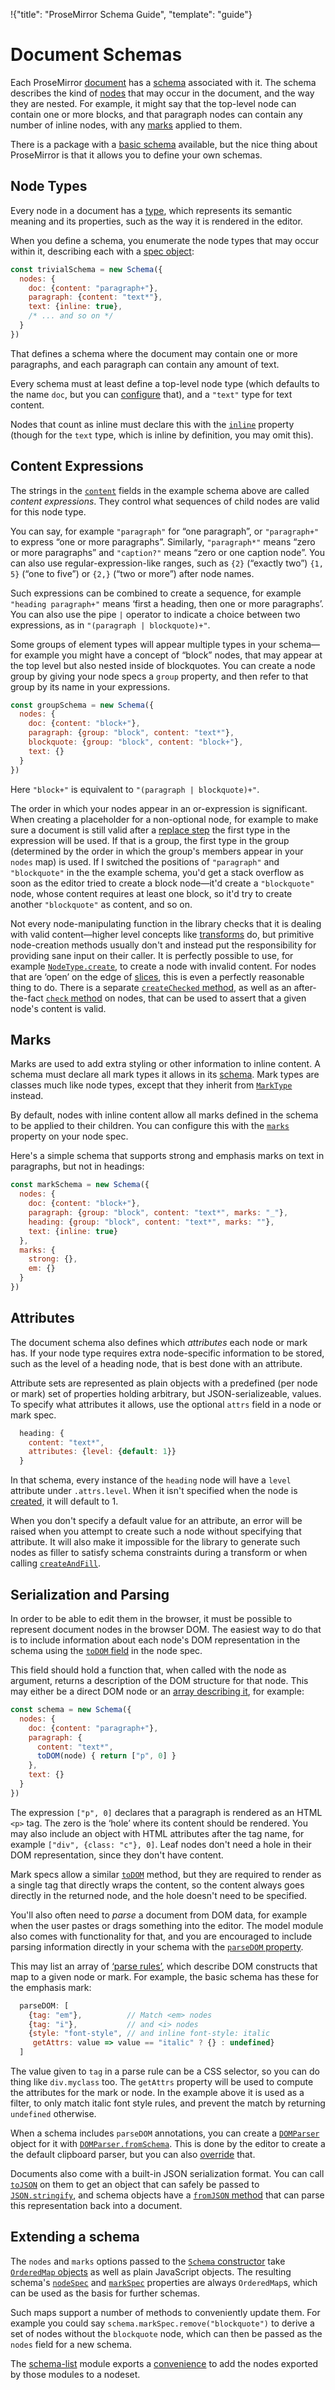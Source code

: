 !{"title": "ProseMirror Schema Guide",
  "template": "guide"}

# Document Schemas

Each ProseMirror [document](../doc/) has a [schema](##model.Schema)
associated with it. The schema describes the kind of
[nodes](##model.Node) that may occur in the document, and the way they
are nested. For example, it might say that the top-level node can
contain one or more blocks, and that paragraph nodes can contain any
number of inline nodes, with any [marks](##model.Mark) applied to
them.

There is a package with a [basic schema](##schema-basic) available,
but the nice thing about ProseMirror is that it allows you to define
your own schemas.

## Node Types

Every node in a document has a [type](##model.NodeType), which
represents its semantic meaning and its properties, such as the way it
is rendered in the editor.

When you define a schema, you enumerate the node types that may occur
within it, describing each with a [spec object](##model.NodeSpec):

```javascript
const trivialSchema = new Schema({
  nodes: {
    doc: {content: "paragraph+"},
    paragraph: {content: "text*"},
    text: {inline: true},
    /* ... and so on */
  }
})
```

That defines a schema where the document may contain one or more
paragraphs, and each paragraph can contain any amount of text.

Every schema must at least define a top-level node type (which
defaults to the name `doc`, but you can
[configure](##model.Schema.topNodeType) that), and a `"text"` type for
text content.

Nodes that count as inline must declare this with the
[`inline`](##model.NodeSpec.inline) property (though for the `text`
type, which is inline by definition, you may omit this).

## Content Expressions

The strings in the [`content`](##model.NodeSpec.content) fields in the
example schema above are called _content expressions_. They control
what sequences of child nodes are valid for this node type.

You can say, for example `"paragraph"` for “one paragraph”, or
`"paragraph+"` to express “one or more paragraphs”. Similarly,
`"paragraph*"` means “zero or more paragraphs” and `"caption?"` means
“zero or one caption node”. You can also use regular-expression-like
ranges, such as `{2}` (“exactly two”) `{1, 5}` (“one to five”) or
`{2,}` (“two or more”) after node names.

Such expressions can be combined to create a sequence, for example
`"heading paragraph+"` means ‘first a heading, then one or more
paragraphs’. You can also use the pipe `|` operator to indicate a
choice between two expressions, as in `"(paragraph | blockquote)+"`.

Some groups of element types will appear multiple types in your
schema—for example you might have a concept of “block” nodes, that may
appear at the top level but also nested inside of blockquotes. You can
create a node group by giving your node specs a `group` property, and
then refer to that group by its name in your expressions.

```javascript
const groupSchema = new Schema({
  nodes: {
    doc: {content: "block+"},
    paragraph: {group: "block", content: "text*"},
    blockquote: {group: "block", content: "block+"},
    text: {}
  }
})
```

Here `"block+"` is equivalent to `"(paragraph | blockquote)+"`.

The order in which your nodes appear in an or-expression is
significant. When creating a placeholder for a non-optional node, for
example to make sure a document is still valid after a [replace
step](##transform.ReplaceStep) the first type in the expression will
be used. If that is a group, the first type in the group (determined
by the order in which the group's members appear in your `nodes` map)
is used. If I switched the positions of `"paragraph"` and
`"blockquote"` in the the example schema, you'd get a stack overflow
as soon as the editor tried to create a block node—it'd create a
`"blockquote"` node, whose content requires at least one block, so
it'd try to create another `"blockquote"` as content, and so on.

Not every node-manipulating function in the library checks that it is
dealing with valid content—higher level concepts like
[transforms](../transform/) do, but primitive node-creation methods
usually don't and instead put the responsibility for providing sane
input on their caller. It is perfectly possible to use, for example
[`NodeType.create`](##model.NodeType^create), to create a node with
invalid content. For nodes that are ‘open’ on the edge of
[slices](../doc/#slices), this is even a perfectly reasonable thing to
do. There is a separate [`createChecked`
method](##model.NodeType^createChecked), as well as an after-the-fact
[`check` method](##model.Node.check) on nodes, that can be used to
assert that a given node's content is valid.

## Marks

Marks are used to add extra styling or other information to inline
content. A schema must declare all mark types it allows in its
[schema](##model.Schema). Mark types are classes much like node types,
except that they inherit from [`MarkType`](##model.MarkType) instead.

By default, nodes with inline content allow all marks defined in the
schema to be applied to their children. You can configure this with
the [`marks`](##model.NodeSpec.marks) property on your node spec.

Here's a simple schema that supports strong and emphasis marks on
text in paragraphs, but not in headings:

```javascript
const markSchema = new Schema({
  nodes: {
    doc: {content: "block+"},
    paragraph: {group: "block", content: "text*", marks: "_"},
    heading: {group: "block", content: "text*", marks: ""},
    text: {inline: true}
  },
  marks: {
    strong: {},
    em: {}
  }
})
```

## Attributes

The document schema also defines which _attributes_ each node or mark
has. If your node type requires extra node-specific information to be
stored, such as the level of a heading node, that is best done with an
attribute.

Attribute sets are represented as plain objects with a predefined (per
node or mark) set of properties holding arbitrary, but
JSON-serializeable, values. To specify what attributes it allows, use
the optional `attrs` field in a node or mark spec.

```javascript
  heading: {
    content: "text*",
    attributes: {level: {default: 1}}
  }
```

In that schema, every instance of the `heading` node will have a
`level` attribute under `.attrs.level`. When it isn't specified when
the node is [created](##model.NodeType^create), it will default to 1.

When you don't specify a default value for an attribute, an error will
be raised when you attempt to create such a node without specifying
that attribute. It will also make it impossible for the library to
generate such nodes as filler to satisfy schema constraints during a
transform or when calling
[`createAndFill`](##model.NodeType^createAndFill).

## Serialization and Parsing

In order to be able to edit them in the browser, it must be possible
to represent document nodes in the browser DOM. The easiest way to do
that is to include information about each node's DOM representation in
the schema using the [`toDOM` field](##model.NodeSpec.toDOM) in the
node spec.

This field should hold a function that, when called with the node as
argument, returns a description of the DOM structure for that node.
This may either be a direct DOM node or an [array describing
it](##model.DOMOutputSpec), for example:

```javascript
const schema = new Schema({
  nodes: {
    doc: {content: "paragraph+"},
    paragraph: {
      content: "text*",
      toDOM(node) { return ["p", 0] }
    },
    text: {}
  }
})
```

The expression `["p", 0]` declares that a paragraph is rendered as an
HTML `<p>` tag. The zero is the ‘hole’ where its content should be
rendered. You may also include an object with HTML attributes after
the tag name, for example `["div", {class: "c"}, 0]`. Leaf nodes don't
need a hole in their DOM representation, since they don't have
content.

Mark specs allow a similar [`toDOM`](##model.MarkSpec.toDOM) method,
but they are required to render as a single tag that directly wraps
the content, so the content always goes directly in the returned node,
and the hole doesn't need to be specified.

You'll also often need to _parse_ a document from DOM data, for
example when the user pastes or drags something into the editor. The
model module also comes with functionality for that, and you are
encouraged to include parsing information directly in your schema with
the [`parseDOM` property](##model.NodeSpec.parseDOM).

This may list an array of [‘parse rules’](##model.ParseRule), which
describe DOM constructs that map to a given node or mark. For example,
the basic schema has these for the emphasis mark:

```javascript
  parseDOM: [
    {tag: "em"},          // Match <em> nodes
    {tag: "i"},           // and <i> nodes
    {style: "font-style", // and inline font-style: italic
     getAttrs: value => value == "italic" ? {} : undefined}
  ]
```

The value given to `tag` in a parse rule can be a CSS selector, so you
can do thing like `div.myclass` too. The `getAttrs` property will be
used to compute the attributes for the mark or node. In the example
above it is used as a filter, to only match italic font style rules,
and prevent the match by returning `undefined` otherwise.

When a schema includes `parseDOM` annotations, you can create a
[`DOMParser`](##model.DOMParser) object for it with
[`DOMParser.fromSchema`](##model.DOMParser^fromSchema). This is done
by the editor to create a the default clipboard parser, but you can
also [override](##view.EditorProps.clipboardParser) that.

Documents also come with a built-in JSON serialization format. You can
call [`toJSON`](##model.Node.toJSON) on them to get an object that can
safely be passed to
[`JSON.stringify`](https://developer.mozilla.org/en-US/docs/Web/JavaScript/Reference/Global_Objects/JSON/stringify),
and schema objects have a [`fromJSON` method](##model.Schema.fromJSON)
that can parse this representation back into a document.

## Extending a schema

The `nodes` and `marks` options passed to the [`Schema`
constructor](##model.Schema) take [`OrderedMap`
objects](https://github.com/marijnh/orderedmap#readme) as well as
plain JavaScript objects. The resulting schema's
[`nodeSpec`](##model.Schema.nodeSpec) and
[`markSpec`](##model.Schema.markSpec) properties are always
`OrderedMap`s, which can be used as the basis for further schemas.

Such maps support a number of methods to conveniently update them. For
example you could say `schema.markSpec.remove("blockquote")` to derive
a set of nodes without the `blockquote` node, which can then be passed
as the `nodes` field for a new schema.

The [schema-list](##schema-list) module exports a
[convenience](##schema-list.addListNodes) to add the nodes exported by
those modules to a nodeset.
